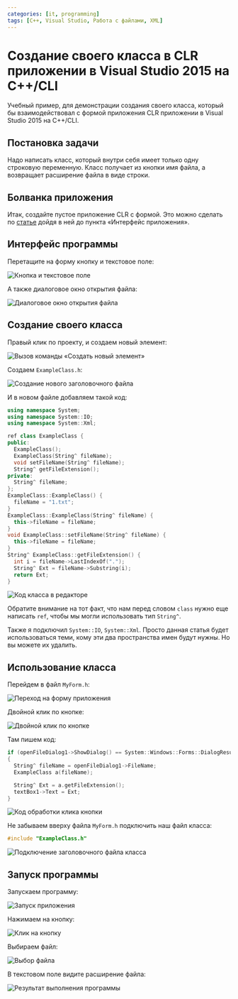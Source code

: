 ```yaml
---
categories: [it, programming]
tags: [C++, Visual Studio, Работа с файлами, XML]
---
```


# Создание своего класса в CLR приложении в Visual Studio 2015 на C++/CLI

Учебный пример, для демонстрации создания своего класса, который бы взаимодействовал с формой приложения CLR приложении в Visual Studio 2015 на C++/CLI.

## Постановка задачи

Надо написать класс, который внутри себя имеет только одну строковую переменную. Класс получает из кнопки имя файла, а возвращает расширение файла в виде строки.

## Болванка приложения

Итак, создайте пустое приложение CLR с формой. Это можно сделать по [статье](/blog/2016/add-2-num-vs-2015-clr/) дойдя в ней до пункта «Интерфейс приложения».

## Интерфейс программы

Перетащите на форму кнопку и текстовое поле:

![Кнопка и текстовое поле](img/interface_01.png)

А также диалоговое окно открытия файла:

![Диалоговое окно открытия файла](img/interface_02.png)

## Создание своего класса

Правый клик по проекту, и создаем новый элемент:

![Вызов команды «Создать новый элемент»](img/new-class_01.png)

Создаем `ExampleClass.h`:

![Создание нового заголовочного файла](img/new-class_02.png)

И в новом файле добавляем такой код:

```cpp
using namespace System;
using namespace System::IO;
using namespace System::Xml;

ref class ExampleClass {
public:
  ExampleClass();
  ExampleClass(String^ fileName);
  void setFileName(String^ fileName);
  String^ getFileExtension();
private:
  String^ fileName;
};
ExampleClass::ExampleClass() {
  fileName = "1.txt";
}
ExampleClass::ExampleClass(String^ fileName) {
  this->fileName = fileName;
}
void ExampleClass::setFileName(String^ fileName) {
  this->fileName = fileName;
}
String^ ExampleClass::getFileExtension() {
  int i = fileName->LastIndexOf(".");
  String^ Ext = fileName->Substring(i);
  return Ext;
}
```

![Код класса в редакторе](img/new-class_03.png)

Обратите внимание на тот факт, что нам перед словом `class` нужно еще написать `ref`, чтобы мы могли использовать тип `String^`.

Также я подключил `System::IO`, `System::Xml`. Просто данная статья будет использоваться теми, кому эти два пространства имен будут нужны. Но вы можете их удалить.

## Использование класса

Перейдем в файл `MyForm.h`:

![Переход на форму приложения](img/use-class_01.png)

Двойной клик по кнопке:

![Двойной клик по кнопке](img/use-class_02.png)

Там пишем код:

```cpp
if (openFileDialog1->ShowDialog() == System::Windows::Forms::DialogResult::OK)
{
  String^ fileName = openFileDialog1->FileName;
  ExampleClass a(fileName);

  String^ Ext = a.getFileExtension();
  textBox1->Text = Ext;
}
```

![Код обработки клика кнопки](img/use-class_03.png)

Не забываем вверху файла `MyForm.h` подключить наш файл класса:

```cpp
#include "ExampleClass.h"
```

![Подключение заголовочного файла класса](img/use-class_04.png)

## Запуск программы

Запускаем программу:

![Запуск приложения](img/run.png)

Нажимаем на кнопку:

![Клик на кнопку](img/result_01.png)

Выбираем файл:

![Выбор файла](img/result_02.png)

В текстовом поле видите расширение файла:

![Результат выполнения программы](img/result_03.png)
